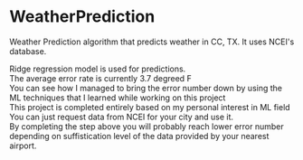 # WeatherPrediction
 Weather Prediction algorithm that predicts weather in CC, TX. It uses NCEI's database.

Ridge regression model is used for predictions.  
The average error rate is currently 3.7 degreed F  
You can see how I managed to bring the error number down by using the ML techniques that I learned while working on this project  
This project is completed entirely based on my personal interest in ML field  
You can just request data from NCEI for your city and use it.  
By completing the step above you will probably reach lower error number depending on suffistication level of the data provided by your nearest airport.  
